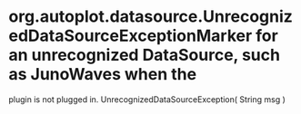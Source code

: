 # org.autoplot.datasource.UnrecognizedDataSourceExceptionMarker for an unrecognized DataSource, such as JunoWaves when the
 plugin is not plugged in.
UnrecognizedDataSourceException( String msg )


